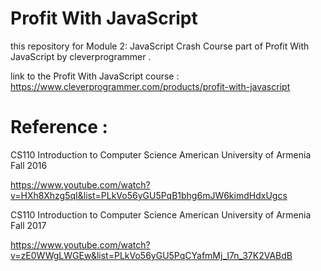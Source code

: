 # Profit With JavaScript

this repository for Module 2: JavaScript Crash Course
part of Profit With JavaScript by cleverprogrammer .

link to the Profit With JavaScript course : 
https://www.cleverprogrammer.com/products/profit-with-javascript


# Reference :

CS110 Introduction to Computer Science American 
University of Armenia Fall 2016

https://www.youtube.com/watch?v=HXh8Xhzg5qI&list=PLkVo56yGU5PqB1bhg6mJW6kimdHdxUgcs

CS110 Introduction to Computer Science American 
University of Armenia Fall 2017

https://www.youtube.com/watch?v=zE0WWgLWGEw&list=PLkVo56yGU5PqCYafmMj_I7n_37K2VABdB

